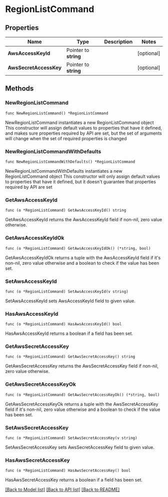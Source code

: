 # RegionListCommand

## Properties

Name | Type | Description | Notes
------------ | ------------- | ------------- | -------------
**AwsAccessKeyId** | Pointer to **string** |  | [optional] 
**AwsSecretAccessKey** | Pointer to **string** |  | [optional] 

## Methods

### NewRegionListCommand

`func NewRegionListCommand() *RegionListCommand`

NewRegionListCommand instantiates a new RegionListCommand object
This constructor will assign default values to properties that have it defined,
and makes sure properties required by API are set, but the set of arguments
will change when the set of required properties is changed

### NewRegionListCommandWithDefaults

`func NewRegionListCommandWithDefaults() *RegionListCommand`

NewRegionListCommandWithDefaults instantiates a new RegionListCommand object
This constructor will only assign default values to properties that have it defined,
but it doesn't guarantee that properties required by API are set

### GetAwsAccessKeyId

`func (o *RegionListCommand) GetAwsAccessKeyId() string`

GetAwsAccessKeyId returns the AwsAccessKeyId field if non-nil, zero value otherwise.

### GetAwsAccessKeyIdOk

`func (o *RegionListCommand) GetAwsAccessKeyIdOk() (*string, bool)`

GetAwsAccessKeyIdOk returns a tuple with the AwsAccessKeyId field if it's non-nil, zero value otherwise
and a boolean to check if the value has been set.

### SetAwsAccessKeyId

`func (o *RegionListCommand) SetAwsAccessKeyId(v string)`

SetAwsAccessKeyId sets AwsAccessKeyId field to given value.

### HasAwsAccessKeyId

`func (o *RegionListCommand) HasAwsAccessKeyId() bool`

HasAwsAccessKeyId returns a boolean if a field has been set.

### GetAwsSecretAccessKey

`func (o *RegionListCommand) GetAwsSecretAccessKey() string`

GetAwsSecretAccessKey returns the AwsSecretAccessKey field if non-nil, zero value otherwise.

### GetAwsSecretAccessKeyOk

`func (o *RegionListCommand) GetAwsSecretAccessKeyOk() (*string, bool)`

GetAwsSecretAccessKeyOk returns a tuple with the AwsSecretAccessKey field if it's non-nil, zero value otherwise
and a boolean to check if the value has been set.

### SetAwsSecretAccessKey

`func (o *RegionListCommand) SetAwsSecretAccessKey(v string)`

SetAwsSecretAccessKey sets AwsSecretAccessKey field to given value.

### HasAwsSecretAccessKey

`func (o *RegionListCommand) HasAwsSecretAccessKey() bool`

HasAwsSecretAccessKey returns a boolean if a field has been set.


[[Back to Model list]](../README.md#documentation-for-models) [[Back to API list]](../README.md#documentation-for-api-endpoints) [[Back to README]](../README.md)


